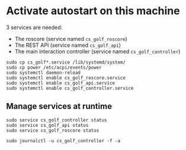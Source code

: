 # Activate autostart on this machine

3 services are needed:
* The roscore (service named `cs_golf_roscore`)
* The REST API (service named `cs_golf_api`)
* The main interaction controller (service named `cs_golf_controller`)

```
sudo cp cs_golf*.service /lib/systemd/system/
sudo cp power /etc/acpi/events/power
sudo systemctl daemon-reload
sudo systemctl enable cs_golf_roscore.service
sudo systemctl enable cs_golf_api.service
sudo systemctl enable cs_golf_controller.service
```

## Manage services at runtime

```
sudo service cs_golf_controller status
sudo service cs_golf_api status
sudo service cs_golf_roscore status

sudo journalctl -u cs_golf_controller -f -a
```
